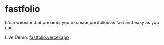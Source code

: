# fastfolio

It's a website that presents you to create portfolios as fast and easy as you can.

Live Demo: <a href="https://www.fastfolio.vercel.app" target="_blank">fastfolio.vercel.app</a>
